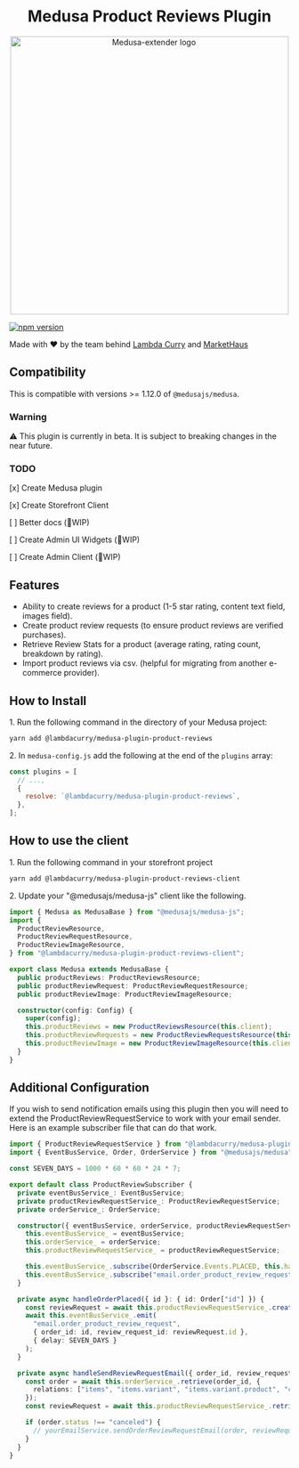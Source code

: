 <h1 align="center">Medusa Product Reviews Plugin</h1>

<p align="center">
  <img src="https://img.freepik.com/premium-vector/five-star-rating-icon-rating-stars-vector-flat-stars-isolated_118339-1270.jpg" alt="Medusa-extender logo" width="500" height="auto" />
</p>

[![npm version](https://badge.fury.io/js/@lambdacurry%2Fmedusa-plugin-product-reviews.svg)](https://badge.fury.io/js/@lambdacurry%2Fmedusa-plugin-product-reviews)

<p> Made with ❤️ by the team behind <a href="https://lambdacurry.dev">Lambda Curry</a> and <a href="https://market.haus">MarketHaus</a> </p>

## Compatibility

This is compatible with versions >= 1.12.0 of `@medusajs/medusa`.

### Warning

⚠️ This plugin is currently in beta. It is subject to breaking changes in the near future.

### TODO

[x] Create Medusa plugin

[x] Create Storefront Client

[ ] Better docs (🚧WIP)

[ ] Create Admin UI Widgets (🚧WIP)

[ ] Create Admin Client (🚧WIP)

## Features

- Ability to create reviews for a product (1-5 star rating, content text field, images field).
- Create product review requests (to ensure product reviews are verified purchases).
- Retrieve Review Stats for a product (average rating, rating count, breakdown by rating).
- Import product reviews via csv. (helpful for migrating from another e-commerce provider).

## How to Install

1\. Run the following command in the directory of your Medusa project:

```bash
yarn add @lambdacurry/medusa-plugin-product-reviews
```

2\. In `medusa-config.js` add the following at the end of the `plugins` array:

```js
const plugins = [
  // ...,
  {
    resolve: `@lambdacurry/medusa-plugin-product-reviews`,
  },
];
```

## How to use the client

1\. Run the following command in your storefront project

```bash
yarn add @lambdacurry/medusa-plugin-product-reviews-client
```

2\. Update your "@medusajs/medusa-js" client like the following.

```typescript
import { Medusa as MedusaBase } from "@medusajs/medusa-js";
import {
  ProductReviewResource,
  ProductReviewRequestResource,
  ProductReviewImageResource,
} from "@lambdacurry/medusa-plugin-product-reviews-client";

export class Medusa extends MedusaBase {
  public productReviews: ProductReviewsResource;
  public productReviewRequest: ProductReviewRequestResource;
  public productReviewImage: ProductReviewImageResource;

  constructor(config: Config) {
    super(config);
    this.productReviews = new ProductReviewsResource(this.client);
    this.productReviewRequests = new ProductReviewRequestsResource(this.client);
    this.productReviewImage = new ProductReviewImageResource(this.client);
  }
}
```

## Additional Configuration

If you wish to send notification emails using this plugin then you will need to extend the ProductReviewRequestService to work with your email sender. Here is an example subscriber file that can do that work.

```typescript
import { ProductReviewRequestService } from "@lambdacurry/medusa-plugin-product-reviews";
import { EventBusService, Order, OrderService } from "@medusajs/medusa";

const SEVEN_DAYS = 1000 * 60 * 60 * 24 * 7;

export default class ProductReviewSubscriber {
  private eventBusService_: EventBusService;
  private productReviewRequestService_: ProductReviewRequestService;
  private orderService_: OrderService;

  constructor({ eventBusService, orderService, productReviewRequestService }) {
    this.eventBusService_ = eventBusService;
    this.orderService_ = orderService;
    this.productReviewRequestService_ = productReviewRequestService;

    this.eventBusService_.subscribe(OrderService.Events.PLACED, this.handleOrderPlaced.bind(this));
    this.eventBusService_.subscribe("email.order_product_review_request", this.handleSendReviewRequestEmail.bind(this));
  }

  private async handleOrderPlaced({ id }: { id: Order["id"] }) {
    const reviewRequest = await this.productReviewRequestService_.create(id);
    await this.eventBusService_.emit(
      "email.order_product_review_request",
      { order_id: id, review_request_id: reviewRequest.id },
      { delay: SEVEN_DAYS }
    );
  }

  private async handleSendReviewRequestEmail({ order_id, review_request_id }) {
    const order = await this.orderService_.retrieve(order_id, {
      relations: ["items", "items.variant", "items.variant.product", "customer"],
    });
    const reviewRequest = await this.productReviewRequestService_.retrieve(review_request_id);

    if (order.status !== "canceled") {
      // yourEmailService.sendOrderReviewRequestEmail(order, reviewRequest)
    }
  }
}
```
